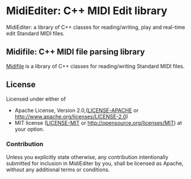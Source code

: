 MidiEditer: C++ MIDI Edit library
=======================================
MidiEditer: a library of C++ classes for reading/writing, play and real-time edit Standard MIDI files.  


## Midifile: C++ MIDI file parsing library

[Midifile](https://github.com/craigsapp/midifile) is a library of C++ classes for reading/writing Standard MIDI files.



## License

Licensed under either of

* Apache License, Version 2.0,([LICENSE-APACHE](./LICENSE-APACHE) or http://www.apache.org/licenses/LICENSE-2.0)
* MIT license ([LICENSE-MIT](./LICENSE-MIT) or http://opensource.org/licenses/MIT)
  at your option.

### Contribution

Unless you explicitly state otherwise, any contribution intentionally submitted for inclusion in MidiEditer by you, shall be licensed as Apache, without any additional terms or conditions.